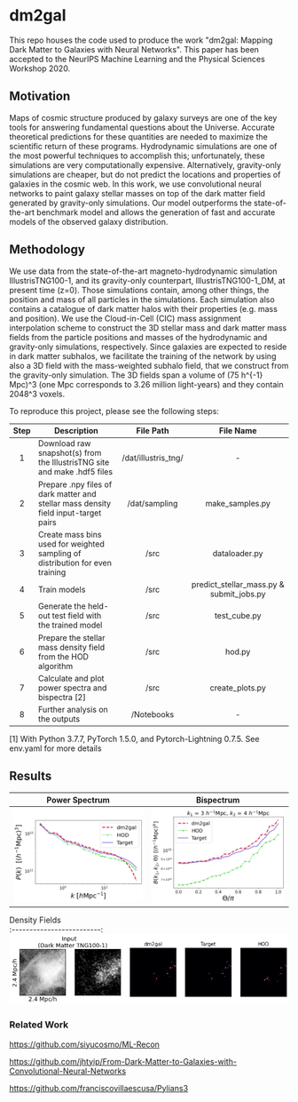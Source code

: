 # dm2gal

This repo houses the code used to produce the work "dm2gal: Mapping Dark Matter to Galaxies with Neural Networks". This paper has been accepted to the NeurIPS Machine Learning and the Physical Sciences Workshop 2020.



## Motivation
Maps of cosmic structure produced by galaxy surveys are one of the key tools for answering fundamental questions about the Universe. Accurate theoretical predictions for these quantities are needed to maximize the scientific return of these programs. Hydrodynamic simulations are one of the most powerful techniques to accomplish this; unfortunately, these simulations are very computationally expensive. Alternatively, gravity-only simulations are cheaper, but do not predict the locations and properties of galaxies in the cosmic web. In this work, we use convolutional neural networks to paint galaxy stellar masses on top of the dark matter field generated by gravity-only simulations. Our model outperforms the state-of-the-art benchmark model and allows the generation of fast and accurate models of the observed galaxy distribution. 



## Methodology


We use data from the state-of-the-art magneto-hydrodynamic simulation IllustrisTNG100-1, and its gravity-only counterpart, IllustrisTNG100-1_DM, at present time (z=0). Those simulations contain, among other things, the position and mass of all particles in the simulations. Each simulation also contains a catalogue of dark matter halos with their properties (e.g. mass and position). We use the Cloud-in-Cell (CIC) mass assignment interpolation scheme to construct the 3D stellar mass and dark matter mass fields from the particle positions and masses of the hydrodynamic and gravity-only simulations, respectively. Since galaxies are expected to reside in dark matter subhalos, we facilitate the training of the network by using also a 3D field with the mass-weighted subhalo field, that we construct from the gravity-only simulation. The 3D fields span a volume of (75 h^{-1} Mpc)^3 (one Mpc corresponds to 3.26 million light-years) and they contain 2048^3 voxels. 

To reproduce this project, please see the following steps: 

| Step | Description | File Path | File Name |
| :---: | --- | :---: | :---: |
| 1 | Download raw snapshot(s) from the IllustrisTNG site and make .hdf5 files | /dat/illustris_tng/ | - |
| 2 | Prepare .npy files of dark matter and stellar mass density field input-target pairs | /dat/sampling | make_samples.py |
| 3 | Create mass bins used for weighted sampling of distribution for even training | /src | dataloader.py |
| 4 | Train models | /src | predict_stellar_mass.py \& submit_jobs.py |
| 5 | Generate the held-out test field with the trained model | /src | test_cube.py |
| 6 | Prepare the stellar mass density field from the HOD algorithm | /src | hod.py |
| 7 | Calculate and plot power spectra and bispectra [2] | /src | create_plots.py |
| 8 | Further analysis on the outputs | /Notebooks | - |


[1] With Python 3.7.7, PyTorch 1.5.0, and Pytorch-Lightning 0.7.5. See env.yaml for more details 




## Results

Power Spectrum           |  Bispectrum
:-------------------------:|:-------------------------:
![](https://github.com/nkasmanoff/dm2gal/blob/main/bin/power_spectrum.png) |  ![](https://github.com/nkasmanoff/dm2gal/blob/main/bin/bispectra.png)


Density Fields           
:-------------------------:
![](https://github.com/nkasmanoff/dm2gal/blob/main/bin/Density_Field.png)


### Related Work

https://github.com/siyucosmo/ML-Recon

https://github.com/jhtyip/From-Dark-Matter-to-Galaxies-with-Convolutional-Neural-Networks

https://github.com/franciscovillaescusa/Pylians3

